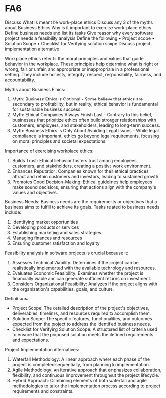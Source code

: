 # FA6

Discuss What is meant be work-place ethics 
Discuss any 3 of the myths about Business Ethics
Why is it important to exercise work-place ethics 
Define business needs and list its tasks 
Give reason why every software project needs a feasibility analysis
Define the following 
•	Project scope 
•	Solution Scope
•	Checklist for Verifying solution scope 
Discuss project implementation alternative 

Workplace ethics refer to the moral principles and values that guide behavior in the workplace. These principles help determine what is right or wrong, fair or unfair, and appropriate or inappropriate in a professional setting. They include honesty, integrity, respect, responsibility, fairness, and accountability.

Myths about Business Ethics:
1. Myth: Business Ethics is Optional - Some believe that ethics are secondary to profitability, but in reality, ethical behavior is fundamental for sustainable business success.
2. Myth: Ethical Companies Always Finish Last - Contrary to this belief, businesses that prioritize ethics often build stronger relationships with customers, employees, and stakeholders, leading to long-term success.
3. Myth: Business Ethics is Only About Avoiding Legal Issues - While legal compliance is important, ethics go beyond legal requirements, focusing on moral principles and societal expectations.

Importance of exercising workplace ethics:
1. Builds Trust: Ethical behavior fosters trust among employees, customers, and stakeholders, creating a positive work environment.
2. Enhances Reputation: Companies known for their ethical practices attract and retain customers and investors, leading to sustained growth.
3. Promotes Good Decision-Making: Ethical guidelines help employees make sound decisions, ensuring that actions align with the company's values and objectives.

Business Needs:
Business needs are the requirements or objectives that a business aims to fulfill to achieve its goals. Tasks related to business needs include:
1. Identifying market opportunities
2. Developing products or services
3. Establishing marketing and sales strategies
4. Managing finances and resources
5. Ensuring customer satisfaction and loyalty

Feasibility analysis in software projects is crucial because it:
1. Assesses Technical Viability: Determines if the project can be realistically implemented with the available technology and resources.
2. Evaluates Economic Feasibility: Examines whether the project is financially viable and can generate sufficient returns on investment.
3. Considers Organizational Feasibility: Analyzes if the project aligns with the organization's capabilities, goals, and culture.

Definitions:
- Project Scope: The detailed description of the project's objectives, deliverables, timelines, and resources required to accomplish them.
- Solution Scope: The specific features, functionalities, and outcomes expected from the project to address the identified business needs.
- Checklist for Verifying Solution Scope: A structured list of criteria used to ensure that the proposed solution meets the defined requirements and expectations.

Project Implementation Alternatives:
1. Waterfall Methodology: A linear approach where each phase of the project is completed sequentially, from planning to implementation.
2. Agile Methodology: An iterative approach that emphasizes collaboration, flexibility, and continuous improvement throughout the project lifecycle.
3. Hybrid Approach: Combining elements of both waterfall and agile methodologies to tailor the implementation process according to project requirements and constraints.


